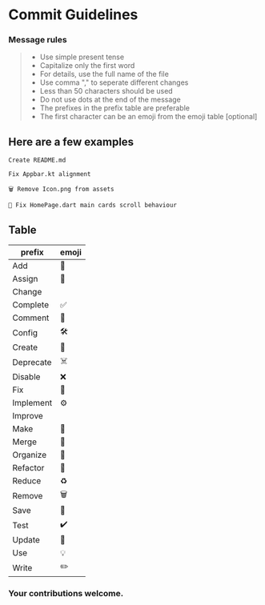 # Commit Guidelines

### Message rules
> - Use simple present tense
> - Capitalize only the first word
> - For details, use the full name of the file
> - Use comma "," to seperate different changes
> - Less than 50 characters should be used
> - Do not use dots at the end of the message
> - The prefixes in the prefix table are preferable
> - The first character can be an emoji from the emoji table [optional]

## Here are a few examples
```
Create README.md
```
```
Fix Appbar.kt alignment
```
```
🗑 Remove Icon.png from assets
```
```
🔨 Fix HomePage.dart main cards scroll behaviour
```

## Table
| prefix          | emoji                                                              |
| --------------- | ------------------------------------------------------------------ |
| Add             | 🧾
| Assign          | 🙏
| Change          |
| Complete        | ✅
| Comment         | 💬
| Config          | 🛠️
| Create          | 📝
| Deprecate       | ☠️
| Disable         | ❌
| Fix             | 🔨
| Implement       | ⚙️
| Improve         |
| Make            | 🔧
| Merge           | 🚧
| Organize        | 📁
| Refactor        | 🚀
| Reduce          | ♻️
| Remove          | 🗑
| Save            | 💾
| Test            | ✔️
| Update          | 📌
| Use             | 💡
| Write           | ✏️

### Your contributions welcome.
